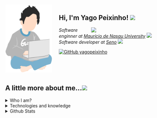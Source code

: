<img align="left" style="margin-right: 21px" width="150" src="assets/images/meninoDePijama.jpg"/>

<h2> 
    Hi, I'm Yago Peixinho! 
    <img src="https://media.giphy.com/media/l378w6DoOV26903Sg/giphy.gif" width="50">
</h2>

<img align="right" src="https://media.giphy.com/media/cIn5fTcjnKhStIeAef/giphy.gif" width="230">
    <p>
        <em>Software enginner at 
            <a href="http://www.unb.br">Maurício de Nasau University</a> 
            <img src="https://media.giphy.com/media/1etn2BmiW0nOgoZHTL/giphy.gif" width="30">
</br>
        Software developer at 
            <a href="https://www.thoughtworks.com">Seno</a>
            <img src="https://media.giphy.com/media/ZbNJojSbuJvIIVGl2t/giphy.gif" width="30"> 
        </em>
    </p>

[![GitHub yagopeixinho](https://img.shields.io/github/followers/yagopeixinho?label=follow&style=social)](https://github.com/yagopeixinho)

<br>
<br>
<br>

## A little more about me...<img src="https://media.giphy.com/media/l74vwdp2hpeATzE1si/giphy.gif" width="60">

<details>
    <summary>
         Who I am?
    </summary>

<img src="assets/images/yagoPeixinhoSoftwareDeveloperBanner.png" width="100%">
Hey, what's up? My name is Yago Peixinho and I am currently a software developer and programmer. I'm always willing to learn new things, especially when it comes to technology. Feel free to visit my repositories and message me through my social networks.

<br>

<img src="https://media.giphy.com/media/aLI73eIgT41b2/giphy.gif" align="right" height="150" />

<br>
    
- Born and raised in Brazil, João Pessoa, Paraíba
- Student of Systems Analysis and Development by [uninassau](https://www.uninassau.edu.br/)
- Self-taught
- Send me a [instagram direct](https://www.instagram.com/yagopeixinho/) and let be friends ( ﾉ ^ ｰ ^)ﾉ
- One of my hobbies is playing video games, [send me a message](https://www.instagram.com/yagopeixinho/) and let's play together :D

<br>

</details>

<details>
    <summary>
        Technologies and knowledge    
    </summary>

```javascript
const yagoPeixinho = {
  createdAt: Tue Jan 21 2003 19:20:00 GMT-0300,
  industryKnowledge: [Scrum],
  toolsAndTechnologies: [
    React.js,
    JavaScript,
    HTML,
    CSS,
    MySQL,
    Docker,
    Git,
    Github,
    SCSS,
  ],
  languages: ["portuguese", "english"],
};
```

</details>

<details>
    <summary>
         Github Stats
    </summary>

<br>

<div align="center">
    <img width=100% src="https://github-readme-streak-stats.herokuapp.com/?user=yagopeixinho&theme=react&border=61dafb&hide_border=true" alt="yago peixinho"/>
<div>

<div>
    <img width=49.7% src="https://github-readme-stats.vercel.app/api?username=yagopeixinho&show_icons=true&theme=react&border_color=61dafb&hide_border=true" />
    <img  width=49.7% src="https://github-readme-stats.vercel.app/api/top-langs/?username=yagopeixinho&title_color=61dafb&text_color=ffffff&icon_color=61dafb&bg_color=20232a&langs_count=8&layout=compact&border_color=61dafb&hide_border=true" />
</div>

<div>
    <img src="https://activity-graph.herokuapp.com/graph?username=yagopeixinho&theme=react-dark&bg_color=20232a&hide_border=true" width="100%"/>
</div>

</details>


